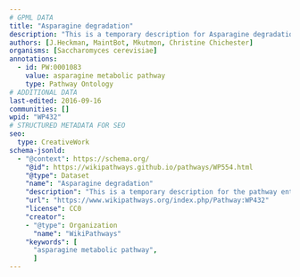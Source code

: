 ```yaml
---
# GPML DATA
title: "Asparagine degradation"
description: "This is a temporary description for Asparagine degradation"
authors: [J.Heckman, MaintBot, Mkutmon, Christine Chichester]
organisms: [Saccharomyces cerevisiae]
annotations:
  - id: PW:0001083
    value: asparagine metabolic pathway
    type: Pathway Ontology
# ADDITIONAL DATA
last-edited: 2016-09-16
communities: []
wpid: "WP432"
# STRUCTURED METADATA FOR SEO
seo:
  type: CreativeWork
schema-jsonld:
  - "@context": https://schema.org/
    "@id": https://wikipathways.github.io/pathways/WP554.html
    "@type": Dataset
    "name": "Asparagine degradation"
    "description": "This is a temporary description for the pathway entitled: Asparagine degradation"
    "url": "https://www.wikipathways.org/index.php/Pathway:WP432"
    "license": CC0
    "creator":
    - "@type": Organization
      "name": "WikiPathways"
    "keywords": [
      "asparagine metabolic pathway",
      ]
---
```

